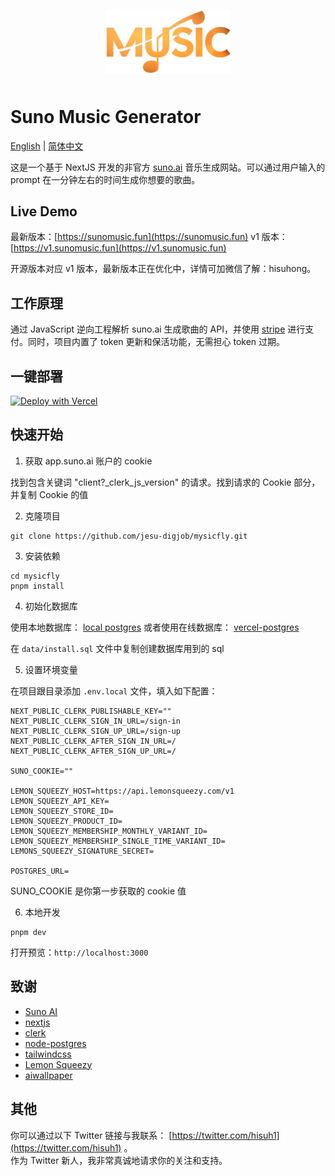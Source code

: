 <p align="center">
  <img alt="Suno Music Generator" src="https://github.com/Alvin-Liu/suno-music-generator/blob/master/public/logo.png" width="200" style="margin-bottom: 10px;">
</p>

# Suno Music Generator

[English](./README_EN.md) | [简体中文](./README.md)

这是一个基于 NextJS 开发的非官方 [suno.ai](https://www.suno.ai) 音乐生成网站。可以通过用户输入的 prompt 在一分钟左右的时间生成你想要的歌曲。

## Live Demo

最新版本：[https://sunomusic.fun](https://sunomusic.fun)
v1 版本：[https://v1.sunomusic.fun](https://v1.sunomusic.fun) 

开源版本对应 v1 版本，最新版本正在优化中，详情可加微信了解：hisuhong。

## 工作原理

通过 JavaScript 逆向工程解析 suno.ai 生成歌曲的 API，并使用 [stripe](https://www.stripe.com/) 进行支付。同时，项目内置了 token 更新和保活功能，无需担心 token 过期。

## 一键部署

[![Deploy with Vercel](https://vercel.com/button)](https://vercel.com/import/project?template=https://github.com/jesu-digjob/mysicfly)

## 快速开始

1. 获取 app.suno.ai 账户的 cookie 

找到包含关键词 "client?_clerk_js_version" 的请求。找到请求的 Cookie 部分，并复制 Cookie 的值

2. 克隆项目

```shell
git clone https://github.com/jesu-digjob/mysicfly.git
```

3. 安装依赖

```shell
cd mysicfly
pnpm install
```

4. 初始化数据库

使用本地数据库： [local postgres](https://wiki.postgresql.org/wiki/Homebrew)
或者使用在线数据库： [vercel-postgres](https://vercel.com/docs/storage/vercel-postgres)

在 `data/install.sql` 文件中复制创建数据库用到的 sql

5. 设置环境变量

在项目跟目录添加 `.env.local` 文件，填入如下配置：

```
NEXT_PUBLIC_CLERK_PUBLISHABLE_KEY=""
NEXT_PUBLIC_CLERK_SIGN_IN_URL=/sign-in
NEXT_PUBLIC_CLERK_SIGN_UP_URL=/sign-up
NEXT_PUBLIC_CLERK_AFTER_SIGN_IN_URL=/
NEXT_PUBLIC_CLERK_AFTER_SIGN_UP_URL=/

SUNO_COOKIE=""

LEMON_SQUEEZY_HOST=https://api.lemonsqueezy.com/v1
LEMON_SQUEEZY_API_KEY=
LEMON_SQUEEZY_STORE_ID=
LEMON_SQUEEZY_PRODUCT_ID=
LEMON_SQUEEZY_MEMBERSHIP_MONTHLY_VARIANT_ID=
LEMON_SQUEEZY_MEMBERSHIP_SINGLE_TIME_VARIANT_ID=
LEMONS_SQUEEZY_SIGNATURE_SECRET=

POSTGRES_URL=
```

SUNO_COOKIE 是你第一步获取的 cookie 值

6. 本地开发

```shell
pnpm dev
```

打开预览：`http://localhost:3000` 

## 致谢

- [Suno AI](https://www.suno.ai)
- [nextjs](https://nextjs.org/docs)
- [clerk](https://clerk.com/docs/quickstarts/nextjs)
- [node-postgres](https://node-postgres.com/)
- [tailwindcss](https://tailwindcss.com/)
- [Lemon Squeezy](https://www.lemonsqueezy.com/)
- [aiwallpaper](https://github.com/all-in-aigc/aiwallpaper)

## 其他

你可以通过以下 Twitter 链接与我联系：
[https://twitter.com/hisuh1](https://twitter.com/hisuh1) 。  
作为 Twitter 新人，我非常真诚地请求你的关注和支持。

